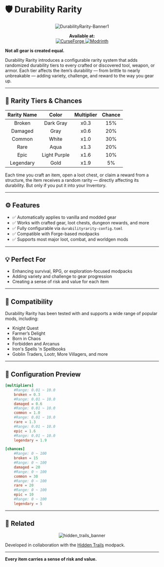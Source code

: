 # 🛡️ Durability Rarity

<p align="center">
  <img src="https://cdn.modrinth.com/data/cached_images/175e8a8f3debda9445a5a884280da351b614269c_0.webp" alt="DurabilityRarity-Banner1">
</p>

<p align="center">
  <b>Available at:</b><br>
  <a href="#">
    <!-- Add CurseForge Link when available -->
    <img src="https://img.shields.io/badge/CurseForge-Coming Soon-red?logo=curseforge&style=for-the-badge" alt="CurseForge">
  </a>
  <a href="#">
    <!-- Add Modrinth Link when available -->
    <img src="https://img.shields.io/badge/Modrinth-Coming Soon-red?logo=modrinth&style=for-the-badge" alt="Modrinth">
  </a>
</p>

**Not all gear is created equal.**

Durability Rarity introduces a configurable rarity system that adds randomized durability tiers to every crafted or discovered tool, weapon, or armor. Each tier affects the item’s durability — from brittle to nearly unbreakable — adding variety, challenge, and reward to the way you gear up.

---

## 🎲 Rarity Tiers & Chances

| Rarity Name | Color        | Multiplier | Chance |
| :----------: | :-----------: | :----------: | :----: |
|    Broken    |   Dark Gray   |     x0.3     |  15%   |
|   Damaged    |     Gray      |     x0.6     |  20%   |
|    Common    |     White     |     x1.0     |  30%   |
|     Rare     |     Aqua      |     x1.3     |  20%   |
|     Epic     | Light Purple |     x1.6     |  10%   |
|  Legendary   |     Gold      |     x1.9     |   5%   |

Each time you craft an item, open a loot chest, or claim a reward from a structure, the item receives a random rarity — directly affecting its durability. But only if you put it into your Inventory.

---

## ⚙️ Features

- ✅ Automatically applies to vanilla and modded gear
- ✅ Works with crafted gear, loot chests, dungeon rewards, and more
- ✅ Fully configurable via `durabilityrarity-config.toml`
- ✅ Compatible with Forge-based modpacks
- ✅ Supports most major loot, combat, and worldgen mods

---

## 💡 Perfect For

- Enhancing survival, RPG, or exploration-focused modpacks
- Adding variety and challenge to gear progression
- Creating a sense of risk and value for each item

---

## 🧩 Compatibility

Durability Rarity has been tested with and supports a wide range of popular mods, including:

- Knight Quest
- Farmer’s Delight
- Born in Chaos
- Forbidden and Arcanus
- Iron's Spells 'n Spellbooks
- Goblin Traders, Lootr, More Villagers, and more

---

## 🔧 Configuration Preview

```toml
[multipliers]
    #Range: 0.01 ~ 10.0
    broken = 0.3
    #Range: 0.01 ~ 10.0
    damaged = 0.6
    #Range: 0.01 ~ 10.0
    common = 1.0
    #Range: 0.01 ~ 10.0
    rare = 1.3
    #Range: 0.01 ~ 10.0
    epic = 1.6
    #Range: 0.01 ~ 10.0
    legendary = 1.9

[chances]
    #Range: 0 ~ 100
    broken = 15
    #Range: 0 ~ 100
    damaged = 20
    #Range: 0 ~ 100
    common = 30
    #Range: 0 ~ 100
    rare = 20
    #Range: 0 ~ 100
    epic = 10
    #Range: 0 ~ 100
    legendary = 5
```

---

## 🔗 Related
<p align="center">
  <img src="https://github.com/user-attachments/assets/8afae9c7-4338-422b-830b-2616b6ef39be" alt="hidden_trails_banner">
</p>

Developed in collaboration with the [Hidden Trails](https://www.curseforge.com/minecraft/modpacks/hidden-trails) modpack.

---

**Every item carries a sense of risk and value.**
